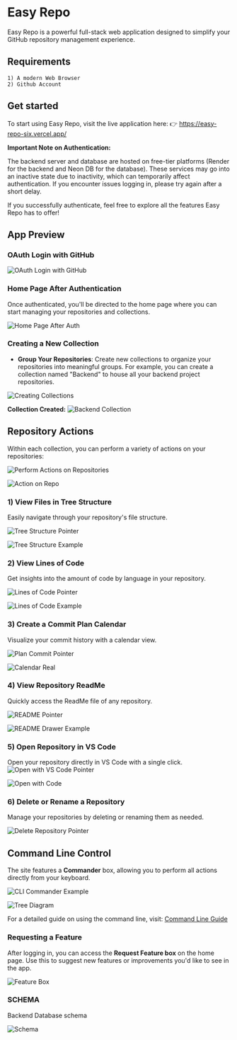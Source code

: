# Easy Repo
Easy Repo is a powerful full-stack web application designed to simplify your GitHub repository management experience.

## Requirements

    1) A modern Web Browser 
    2) Github Account


## Get started
To start using Easy Repo, visit the live application here:
👉 https://easy-repo-six.vercel.app/


**Important Note on Authentication:**

The backend server and database are hosted on free-tier platforms (Render for the backend and Neon DB for the database). These services may go into an inactive state due to inactivity, which can temporarily affect authentication. If you encounter issues logging in, please try again after a short delay.

If you successfully authenticate, feel free to explore all the features Easy Repo has to offer!


## App Preview

### OAuth Login with GitHub

![OAuth Login with GitHub](https://raw.githubusercontent.com/BarsatKhadka/Easy-Repo/master/grms-frontend/src/assets/images/OauthPreview.png)

### Home Page After Authentication

Once authenticated, you'll be directed to the home page where you can start managing your repositories and collections.

![Home Page After Auth](https://raw.githubusercontent.com/BarsatKhadka/Easy-Repo/master/grms-frontend/src/assets/images/HomePageAfterAuth.png)

### Creating a New Collection

- **Group Your Repositories**: Create new collections to organize your repositories into meaningful groups. For example, you can create a collection named "Backend" to house all your backend project repositories.

![Creating Collections](https://raw.githubusercontent.com/BarsatKhadka/Easy-Repo/master/grms-frontend/src/assets/images/CreatingCollectionsReadMe.png)

**Collection Created:**
![Backend Collection](https://raw.githubusercontent.com/BarsatKhadka/Easy-Repo/master/grms-frontend/src/assets/images/BackendCollection.png)

## Repository Actions

Within each collection, you can perform a variety of actions on your repositories:

![Perform Actions on Repositories](https://raw.githubusercontent.com/BarsatKhadka/Easy-Repo/master/grms-frontend/src/assets/images/PerformActionOnRepos.png)

![Action on Repo](https://raw.githubusercontent.com/BarsatKhadka/Easy-Repo/master/grms-frontend/src/assets/images/ActionOnRepoReadMe.png)

### 1) View Files in Tree Structure
Easily navigate through your repository's file structure.

![Tree Structure Pointer](https://raw.githubusercontent.com/BarsatKhadka/Easy-Repo/master/grms-frontend/src/assets/images/TreePointer.png)

![Tree Structure Example](https://raw.githubusercontent.com/BarsatKhadka/Easy-Repo/master/grms-frontend/src/assets/images/TreeReal.png)


### 2) View Lines of Code
Get insights into the amount of code by language in your repository.

![Lines of Code Pointer](https://raw.githubusercontent.com/BarsatKhadka/Easy-Repo/master/grms-frontend/src/assets/images/LinesOfCodePointer.png)

![Lines of Code Example](https://raw.githubusercontent.com/BarsatKhadka/Easy-Repo/master/grms-frontend/src/assets/images/LinesOfCodeReal.png)


### 3) Create a Commit Plan Calendar
Visualize your commit history with a calendar view.

![Plan Commit Pointer](https://raw.githubusercontent.com/BarsatKhadka/Easy-Repo/master/grms-frontend/src/assets/images/PlanCommitPointer.png)

![Calendar Real](https://raw.githubusercontent.com/BarsatKhadka/Easy-Repo/master/grms-frontend/src/assets/images/CalendarReal.png)

### 4) View Repository ReadMe
Quickly access the ReadMe file of any repository.

![README Pointer](https://raw.githubusercontent.com/BarsatKhadka/Easy-Repo/master/grms-frontend/src/assets/images/ReadMepointer.png)


![README Drawer Example](https://raw.githubusercontent.com/BarsatKhadka/Easy-Repo/master/grms-frontend/src/assets/images/ReadMeDrawer.png)


### 5) Open Repository in VS Code
Open your repository directly in VS Code with a single click.
![Open with VS Code Pointer](https://raw.githubusercontent.com/BarsatKhadka/Easy-Repo/master/grms-frontend/src/assets/images/OpenwithVSpointer.png)

![Open with Code](https://raw.githubusercontent.com/BarsatKhadka/Easy-Repo/master/grms-frontend/src/assets/images/OpenwithCode.png)
### 6) Delete or Rename a Repository
Manage your repositories by deleting or renaming them as needed.

![Delete Repository Pointer](https://raw.githubusercontent.com/BarsatKhadka/Easy-Repo/master/grms-frontend/src/assets/images/DeletePointer.png)

## Command Line Control

The site features a **Commander** box, allowing you to perform all actions directly from your keyboard. 

![CLI Commander Example](https://raw.githubusercontent.com/BarsatKhadka/Easy-Repo/master/grms-frontend/src/assets/images/CLICommander.png)

![Tree Diagram](https://raw.githubusercontent.com/BarsatKhadka/Easy-Repo/master/grms-frontend/src/assets/images/TreeDiagram.png)

For a detailed guide on using the command line, visit: [Command Line Guide](https://www.barsat.dev/HowToCLI)



### Requesting a Feature

After logging in, you can access the **Request Feature box** on the home page. Use this to suggest new features or improvements you'd like to see in the app.

![Feature Box](https://raw.githubusercontent.com/BarsatKhadka/Easy-Repo/master/grms-frontend/src/assets/images/FeatureBox.png)



### SCHEMA
Backend Database schema 

![Schema](https://raw.githubusercontent.com/BarsatKhadka/Easy-Repo/master/grms-frontend/src/assets/images/schema.png)

